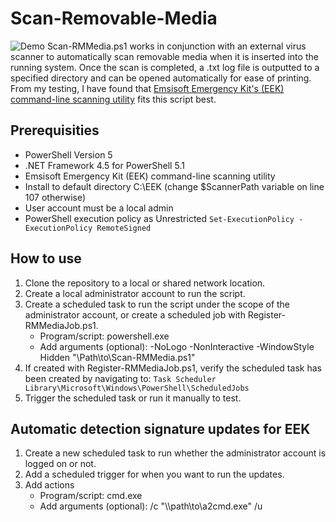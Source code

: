 # Scan-Removable-Media
![Demo](https://i.imgur.com/kSmbk4S.gif)
Scan-RMMedia.ps1 works in conjunction with an external virus scanner to automatically scan removable media when it is inserted into the running system. Once the scan is completed, a .txt log file is outputted to a specified directory and can be opened automatically for ease of printing. From my testing, I have found that [Emsisoft Emergency Kit's (EEK) command-line scanning utility](https://www.emsisoft.com/en/home/emergencykit/) fits this script best. 

## Prerequisities
- PowerShell Version 5
- .NET Framework 4.5 for PowerShell 5.1
- Emsisoft Emergency Kit (EEK) command-line scanning utility
- Install to default directory C:\EEK (change $ScannerPath variable on line 107 otherwise)
- User account must be a local admin
- PowerShell execution policy as Unrestricted `Set-ExecutionPolicy -ExecutionPolicy RemoteSigned`

## How to use
1. Clone the repository to a local or shared network location.
2. Create a local administrator account to run the script.
3. Create a scheduled task to run the script under the scope of the administrator account, or create a scheduled job with Register-RMMediaJob.ps1.
    - Program/script: powershell.exe
    - Add arguments (optional): -NoLogo -NonInteractive -WindowStyle Hidden "\\Path\to\Scan-RMMedia.ps1"
4. If created with Register-RMMediaJob.ps1, verify the scheduled task has been created by navigating to: `Task Scheduler Library\Microsoft\Windows\PowerShell\ScheduledJobs`
5. Trigger the scheduled task or run it manually to test.

## Automatic detection signature updates for EEK
1. Create a new scheduled task to run whether the administrator account is logged on or not.
2. Add a scheduled trigger for when you want to run the updates.
3. Add actions
    - Program/script: cmd.exe
    - Add arguments (optional): /c "\\\path\to\a2cmd.exe" /u
